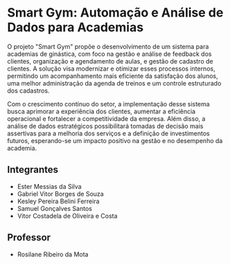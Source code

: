 # Smart Gym: Automação e Análise de Dados para Academias

O projeto "Smart Gym" propõe o desenvolvimento de um sistema para academias de ginástica, com foco na gestão e análise de feedback dos clientes, organização e agendamento de aulas, e gestão de cadastro de clientes. A solução visa modernizar e otimizar esses processos internos, permitindo um acompanhamento mais eficiente da satisfação dos alunos, uma melhor administração da agenda de treinos e um controle estruturado dos cadastros.

Com o crescimento contínuo do setor, a implementação desse sistema busca aprimorar a experiência dos clientes, aumentar a eficiência operacional e fortalecer a competitividade da empresa. Além disso, a análise de dados estratégicos possibilitará tomadas de decisão mais assertivas para a melhoria dos serviços e a definição de investimentos futuros, esperando-se um impacto positivo na gestão e no desempenho da academia.

## Integrantes

* Ester Messias da Silva
* Gabriel Vitor Borges de Souza
* Kesley Pereira Belini Ferreira
* Samuel Gonçalves Santos
* Vitor Costadela de Oliveira e Costa

## Professor

* Rosilane Ribeiro da Mota
